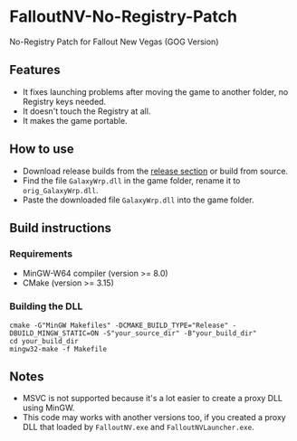 # FalloutNV-No-Registry-Patch
No-Registry Patch for Fallout New Vegas (GOG Version)

[release_link]: https://github.com/TAN-Gaming/FalloutNV-No-Registry-Patch/releases

## Features
- It fixes launching problems after moving the game to another folder, no Registry keys needed.
- It doesn't touch the Registry at all.
- It makes the game portable.

## How to use
- Download release builds from the [release section][release_link] or build from source.
- Find the file `GalaxyWrp.dll` in the game folder, rename it to `orig_GalaxyWrp.dll`.
- Paste the downloaded file `GalaxyWrp.dll` into the game folder.

## Build instructions

### Requirements
- MinGW-W64 compiler (version >= 8.0)
- CMake (version >= 3.15)

### Building the DLL
```
cmake -G"MinGW Makefiles" -DCMAKE_BUILD_TYPE="Release" -DBUILD_MINGW_STATIC=ON -S"your_source_dir" -B"your_build_dir"
cd your_build_dir
mingw32-make -f Makefile
```

## Notes
- MSVC is not supported because it's a lot easier to create a proxy DLL using MinGW.
- This code may works with another versions too, if you created a proxy DLL that loaded by `FalloutNV.exe` and `FalloutNVLauncher.exe`.
